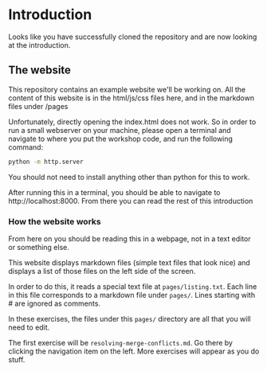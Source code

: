 # Introduction

Looks like you have successfully cloned the repository and are now looking at the introduction.

## The website

This repository contains an example website we'll be working on.
All the content of this website is in the html/js/css files here, and in the markdown files under /pages

Unfortunately, directly opening the index.html does not work.
So in order to run a small webserver on your machine, please open a terminal and navigate to where you put the workshop code, and run the following command:

```bash
python -m http.server
```

You should not need to install anything other than python for this to work.

After running this in a terminal, you should be able to navigate to http://localhost:8000.
From there you can read the rest of this introduction


### How the website works

From here on you should be reading this in a webpage, not in a text editor or something else.

This website displays markdown files (simple text files that look nice) and displays a list of those files on the left side of the screen.

In order to do this, it reads a special text file at `pages/listing.txt`.
Each line in this file corresponds to a markdown file under `pages/`.
Lines starting with # are ignored as comments.

In these exercises, the files under this `pages/` directory are all that you will need to edit.

The first exercise will be `resolving-merge-conflicts.md`.
Go there by clicking the navigation item on the left.
More exercises will appear as you do stuff.
